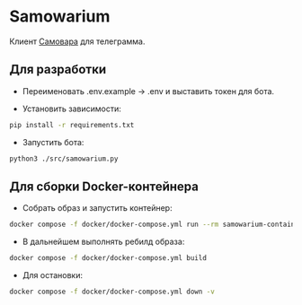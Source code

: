 # Samowarium

Клиент [Самовара](https://student.bmstu.ru/) для телеграмма.

## Для разработки

- Переименовать .env.example -> .env и выставить токен для бота.

- Установить зависимости:

```bash
pip install -r requirements.txt
```

- Запустить бота:

```bash
python3 ./src/samowarium.py
```

## Для сборки Docker-контейнера

- Собрать образ и запустить контейнер:

```bash
docker compose -f docker/docker-compose.yml run --rm samowarium-container python src/samowarium.py
```

- В дальнейшем выполнять ребилд образа:

```bash
docker compose -f docker/docker-compose.yml build
```

- Для остановки:

```bash
docker compose -f docker/docker-compose.yml down -v
```
